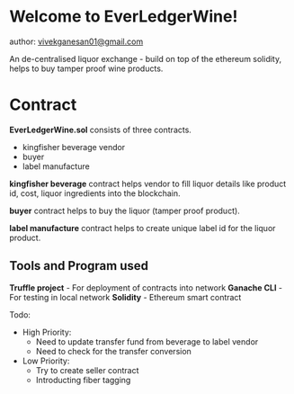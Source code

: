 # Welcome to EverLedgerWine!

author: vivekganesan01@gmail.com

An de-centralised liquor exchange - build on top of the ethereum solidity, helps to buy tamper proof wine products.


# Contract
**EverLedgerWine.sol** consists of three contracts.

 - kingfisher beverage vendor
 - buyer
 - label manufacture
 
**kingfisher beverage** contract helps vendor to fill liquor details like product id, cost, liquor ingredients into the blockchain.

**buyer** contract helps to buy the liquor (tamper proof product).

**label manufacture** contract helps to create unique label id for the liquor product. 

## Tools and Program used
 **Truffle project** - For deployment of  contracts into network
 **Ganache CLI** - For testing in local network
 **Solidity** - Ethereum smart contract
 


 Todo:
  - High Priority: 
    - Need to update transfer fund from beverage to label vendor
    - Need to check for the transfer conversion
  - Low Priority:
    - Try to create seller contract
    - Introducting fiber tagging